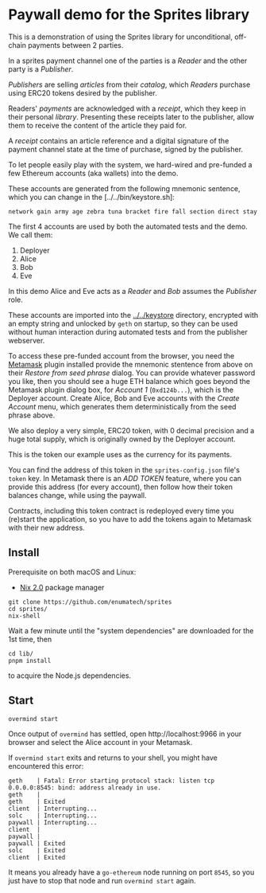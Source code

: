 # Paywall demo for the Sprites library

This is a demonstration of using the Sprites library for
unconditional, off-chain payments between 2 parties.

In a sprites payment channel one of the parties is a _Reader_
and the other party is a _Publisher_.

_Publishers_ are selling _articles_ from their _catalog_, which _Readers_
purchase using ERC20 tokens desired by the publisher.

Readers' _payments_ are acknowledged with a _receipt_, which they keep in
their personal _library_. Presenting these receipts later to the publisher,
allow them to receive the content of the article they paid for.

A _receipt_ contains an article reference and a digital signature of the
payment channel state at the time of purchase, signed by the publisher.

To let people easily play with the system, we hard-wired and pre-funded
a few Ethereum accounts (aka wallets) into the demo.

These accounts are generated from the following mnemonic sentence,
which you can change in the [../../bin/keystore.sh]:

```
network gain army age zebra tuna bracket fire fall section direct stay
```

The first 4 accounts are used by both the automated tests and the demo.
We call them:

1. Deployer
1. Alice
1. Bob
1. Eve

In this demo Alice and Eve acts as a _Reader_ and _Bob_ assumes the
_Publisher_ role.

These accounts are imported into the [../../keystore](../../keystore)
directory, encrypted with an empty string and unlocked by `geth`
on startup, so they can be used without human interaction during
automated tests and from the publisher webserver.

To access these pre-funded account from the browser, you need the
[Metamask](https://metamask.io) plugin installed provide the
mnemonic stentence from above on their _Restore from seed phrase_
dialog. You can provide whatever password you like, then you should see
a huge ETH balance which goes beyond the Metamask plugin dialog box,
for _Account 1_ (`0xd124b...`), which is the Deployer account.
Create Alice, Bob and Eve accounts with the _Create Account_ menu,
which generates them deterministically from the seed phrase above.

We also deploy a very simple, ERC20 token, with 0 decimal precision
and a huge total supply, which is originally owned by the Deployer account.

This is the token our example uses as the currency for its payments.

You can find the address of this token in the `sprites-config.json` file's
`token` key. In Metamask there is an _ADD TOKEN_ feature, where you
can provide this address (for every account), then follow how their
token balances change, while using the paywall.

Contracts, including this token contract is redeployed every time you (re)start
the application, so you have to add the tokens again to Metamask with their new
address.

## Install

Prerequisite on both macOS and Linux:
- [Nix 2.0](https://nixos.org/nix/) package manager

```
git clone https://github.com/enumatech/sprites
cd sprites/
nix-shell
```

Wait a few minute until the "system dependencies" are downloaded for the
1st time, then

```
cd lib/
pnpm install
```

to acquire the Node.js dependencies.

## Start

```
overmind start
```

Once output of `overmind` has settled, open http://localhost:9966 in
your browser and select the Alice account in your Metamask.

If `overmind start` exits and returns to your shell, you might have
encountered this error:

```
geth    | Fatal: Error starting protocol stack: listen tcp 0.0.0.0:8545: bind: address already in use.
geth    |
geth    | Exited
client  | Interrupting...
solc    | Interrupting...
paywall | Interrupting...
client  |
paywall |
paywall | Exited
solc    | Exited
client  | Exited
```

It means you already have a `go-ethereum` node running on port `8545`,
so you just have to stop that node and run `overmind start` again.
